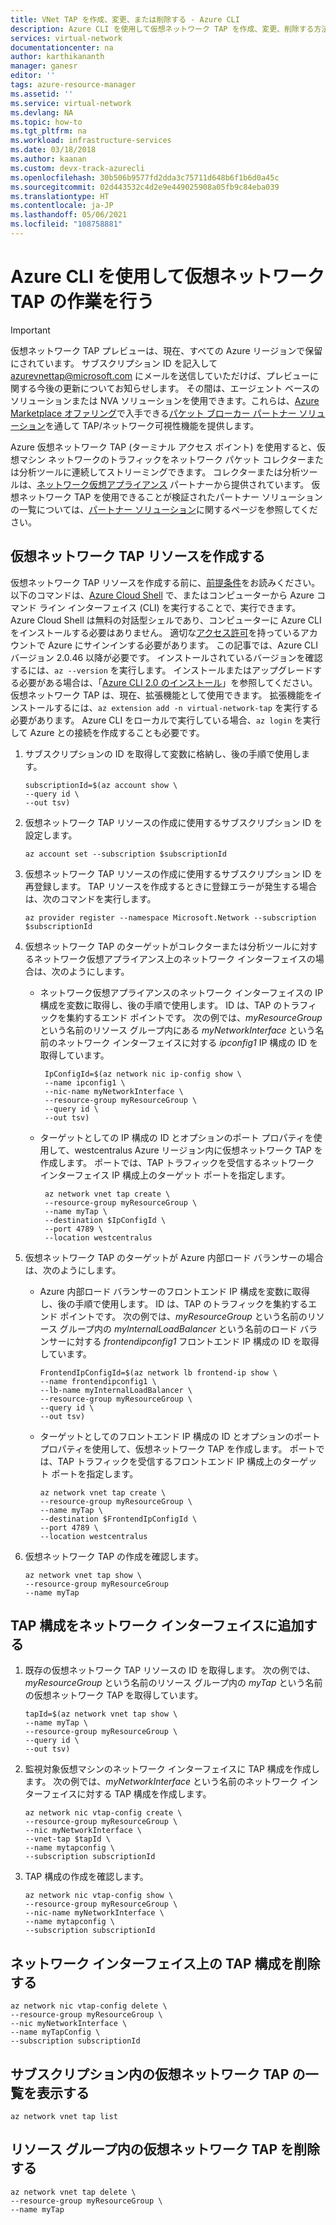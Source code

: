 ```yaml
---
title: VNet TAP を作成、変更、または削除する - Azure CLI
description: Azure CLI を使用して仮想ネットワーク TAP を作成、変更、削除する方法について説明します。
services: virtual-network
documentationcenter: na
author: karthikananth
manager: ganesr
editor: ''
tags: azure-resource-manager
ms.assetid: ''
ms.service: virtual-network
ms.devlang: NA
ms.topic: how-to
ms.tgt_pltfrm: na
ms.workload: infrastructure-services
ms.date: 03/18/2018
ms.author: kaanan
ms.custom: devx-track-azurecli
ms.openlocfilehash: 30b506b9577fd2dda3c75711d648b6f1b6d0a45c
ms.sourcegitcommit: 02d443532c4d2e9e449025908a05fb9c84eba039
ms.translationtype: HT
ms.contentlocale: ja-JP
ms.lasthandoff: 05/06/2021
ms.locfileid: "108758881"
---
```

# <a name="work-with-a-virtual-network-tap-using-the-azure-cli"></a>Azure CLI を使用して仮想ネットワーク TAP の作業を行う

> [!IMPORTANT]
> 仮想ネットワーク TAP プレビューは、現在、すべての Azure リージョンで保留にされています。 サブスクリプション ID を記入して <azurevnettap@microsoft.com> にメールを送信していただけば、プレビューに関する今後の更新についてお知らせします。 その間は、エージェント ベースの ソリューションまたは NVA ソリューションを使用できます。これらは、[Azure Marketplace オファリング](https://azuremarketplace.microsoft.com/marketplace/apps/category/networking?page=1&subcategories=appliances%3Ball&search=Network%20Traffic&filters=partners)で入手できる[パケット ブローカー パートナー ソリューション](virtual-network-tap-overview.md#virtual-network-tap-partner-solutions)を通して TAP/ネットワーク可視性機能を提供します。

Azure 仮想ネットワーク TAP (ターミナル アクセス ポイント) を使用すると、仮想マシン ネットワークのトラフィックをネットワーク パケット コレクターまたは分析ツールに連続してストリーミングできます。 コレクターまたは分析ツールは、[ネットワーク仮想アプライアンス](https://azure.microsoft.com/solutions/network-appliances/) パートナーから提供されています。 仮想ネットワーク TAP を使用できることが検証されたパートナー ソリューションの一覧については、[パートナー ソリューション](virtual-network-tap-overview.md#virtual-network-tap-partner-solutions)に関するページを参照してください。 

## <a name="create-a-virtual-network-tap-resource"></a>仮想ネットワーク TAP リソースを作成する

仮想ネットワーク TAP リソースを作成する前に、[前提条件](virtual-network-tap-overview.md#prerequisites)をお読みください。 以下のコマンドは、[Azure Cloud Shell](https://shell.azure.com/bash) で、またはコンピューターから Azure コマンド ライン インターフェイス (CLI) を実行することで、実行できます。 Azure Cloud Shell は無料の対話型シェルであり、コンピューターに Azure CLI をインストールする必要はありません。 適切な[アクセス許可](virtual-network-tap-overview.md#permissions)を持っているアカウントで Azure にサインインする必要があります。 この記事では、Azure CLI バージョン 2.0.46 以降が必要です。 インストールされているバージョンを確認するには、`az --version` を実行します。 インストールまたはアップグレードする必要がある場合は、「[Azure CLI 2.0 のインストール](/cli/azure/install-azure-cli)」を参照してください。 仮想ネットワーク TAP は、現在、拡張機能として使用できます。 拡張機能をインストールするには、`az extension add -n virtual-network-tap` を実行する必要があります。 Azure CLI をローカルで実行している場合、`az login` を実行して Azure との接続を作成することも必要です。

1. サブスクリプションの ID を取得して変数に格納し、後の手順で使用します。

   ```azurecli-interactive
   subscriptionId=$(az account show \
   --query id \
   --out tsv)
   ```

2. 仮想ネットワーク TAP リソースの作成に使用するサブスクリプション ID を設定します。

   ```azurecli-interactive
   az account set --subscription $subscriptionId
   ```

3. 仮想ネットワーク TAP リソースの作成に使用するサブスクリプション ID を再登録します。 TAP リソースを作成するときに登録エラーが発生する場合は、次のコマンドを実行します。

   ```azurecli-interactive
   az provider register --namespace Microsoft.Network --subscription $subscriptionId
   ```

4. 仮想ネットワーク TAP のターゲットがコレクターまたは分析ツールに対するネットワーク仮想アプライアンス上のネットワーク インターフェイスの場合は、次のようにします。

   - ネットワーク仮想アプライアンスのネットワーク インターフェイスの IP 構成を変数に取得し、後の手順で使用します。 ID は、TAP のトラフィックを集約するエンド ポイントです。 次の例では、*myResourceGroup* という名前のリソース グループ内にある *myNetworkInterface* という名前のネットワーク インターフェイスに対する *ipconfig1* IP 構成の ID を取得しています。

      ```azurecli-interactive
       IpConfigId=$(az network nic ip-config show \
       --name ipconfig1 \
       --nic-name myNetworkInterface \
       --resource-group myResourceGroup \
       --query id \
       --out tsv)
      ```

   - ターゲットとしての IP 構成の ID とオプションのポート プロパティを使用して、westcentralus Azure リージョン内に仮想ネットワーク TAP を作成します。 ポートでは、TAP トラフィックを受信するネットワーク インターフェイス IP 構成上のターゲット ポートを指定します。  

      ```azurecli-interactive
       az network vnet tap create \
       --resource-group myResourceGroup \
       --name myTap \
       --destination $IpConfigId \
       --port 4789 \
       --location westcentralus
      ```

5. 仮想ネットワーク TAP のターゲットが Azure 内部ロード バランサーの場合は、次のようにします。
  
   - Azure 内部ロード バランサーのフロントエンド IP 構成を変数に取得し、後の手順で使用します。 ID は、TAP のトラフィックを集約するエンド ポイントです。 次の例では、*myResourceGroup* という名前のリソース グループ内の *myInternalLoadBalancer* という名前のロード バランサーに対する *frontendipconfig1* フロントエンド IP 構成の ID を取得しています。

      ```azurecli-interactive
      FrontendIpConfigId=$(az network lb frontend-ip show \
      --name frontendipconfig1 \
      --lb-name myInternalLoadBalancer \
      --resource-group myResourceGroup \
      --query id \
      --out tsv)
      ```

   - ターゲットとしてのフロントエンド IP 構成の ID とオプションのポート プロパティを使用して、仮想ネットワーク TAP を作成します。 ポートでは、TAP トラフィックを受信するフロントエンド IP 構成上のターゲット ポートを指定します。  

      ```azurecli-interactive
      az network vnet tap create \
      --resource-group myResourceGroup \
      --name myTap \
      --destination $FrontendIpConfigId \
      --port 4789 \
     --location westcentralus
     ```

6. 仮想ネットワーク TAP の作成を確認します。

   ```azurecli-interactive
   az network vnet tap show \
   --resource-group myResourceGroup
   --name myTap
   ```

## <a name="add-a-tap-configuration-to-a-network-interface"></a>TAP 構成をネットワーク インターフェイスに追加する

1. 既存の仮想ネットワーク TAP リソースの ID を取得します。 次の例では、*myResourceGroup* という名前のリソース グループ内の *myTap* という名前の仮想ネットワーク TAP を取得しています。

   ```azurecli-interactive
   tapId=$(az network vnet tap show \
   --name myTap \
   --resource-group myResourceGroup \
   --query id \
   --out tsv)
   ```

2. 監視対象仮想マシンのネットワーク インターフェイスに TAP 構成を作成します。 次の例では、*myNetworkInterface* という名前のネットワーク インターフェイスに対する TAP 構成を作成します。

   ```azurecli-interactive
   az network nic vtap-config create \
   --resource-group myResourceGroup \
   --nic myNetworkInterface \
   --vnet-tap $tapId \
   --name mytapconfig \
   --subscription subscriptionId
   ```

3. TAP 構成の作成を確認します。

   ```azurecli-interactive
   az network nic vtap-config show \
   --resource-group myResourceGroup \
   --nic-name myNetworkInterface \
   --name mytapconfig \
   --subscription subscriptionId
   ```

## <a name="delete-the-tap-configuration-on-a-network-interface"></a>ネットワーク インターフェイス上の TAP 構成を削除する

   ```azurecli-interactive
   az network nic vtap-config delete \
   --resource-group myResourceGroup \
   --nic myNetworkInterface \
   --name myTapConfig \
   --subscription subscriptionId
   ```

## <a name="list-virtual-network-taps-in-a-subscription"></a>サブスクリプション内の仮想ネットワーク TAP の一覧を表示する

   ```azurecli-interactive
   az network vnet tap list
   ```

## <a name="delete-a-virtual-network-tap-in-a-resource-group"></a>リソース グループ内の仮想ネットワーク TAP を削除する

   ```azurecli-interactive
   az network vnet tap delete \
   --resource-group myResourceGroup \
   --name myTap
   ```
